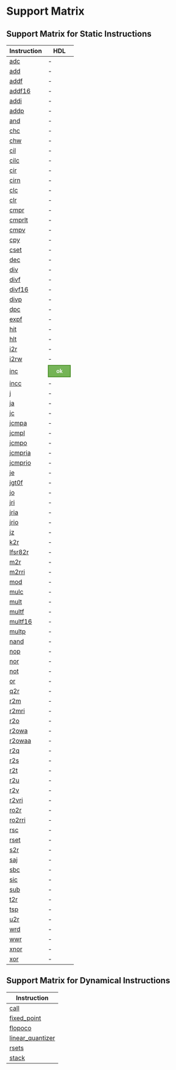 # Support Matrix

## Support Matrix for Static Instructions

| Instruction | HDL |
| --- | --- |
| [adc](adc.md) | - |
| [add](add.md) | - |
| [addf](addf.md) | - |
| [addf16](addf16.md) | - |
| [addi](addi.md) | - |
| [addp](addp.md) | - |
| [and](and.md) | - |
| [chc](chc.md) | - |
| [chw](chw.md) | - |
| [cil](cil.md) | - |
| [cilc](cilc.md) | - |
| [cir](cir.md) | - |
| [cirn](cirn.md) | - |
| [clc](clc.md) | - |
| [clr](clr.md) | - |
| [cmpr](cmpr.md) | - |
| [cmprlt](cmprlt.md) | - |
| [cmpv](cmpv.md) | - |
| [cpy](cpy.md) | - |
| [cset](cset.md) | - |
| [dec](dec.md) | - |
| [div](div.md) | - |
| [divf](divf.md) | - |
| [divf16](divf16.md) | - |
| [divp](divp.md) | - |
| [dpc](dpc.md) | - |
| [expf](expf.md) | - |
| [hit](hit.md) | - |
| [hlt](hlt.md) | - |
| [i2r](i2r.md) | - |
| [i2rw](i2rw.md) | - |
| [inc](inc.md) | <a href="#" style="background:linear-gradient(to bottom, #77b55a 5%, #72b352 100%); background-color:#77b55a; border:2px solid #4b8f29; display:inline-block; cursor:pointer; color:#ffffff; font-family:Arial; font-size:14px; font-weight:bold; padding:6px 20px; text-decoration:none;">ok</a> |
| [incc](incc.md) | - |
| [j](j.md) | - |
| [ja](ja.md) | - |
| [jc](jc.md) | - |
| [jcmpa](jcmpa.md) | - |
| [jcmpl](jcmpl.md) | - |
| [jcmpo](jcmpo.md) | - |
| [jcmpria](jcmpria.md) | - |
| [jcmprio](jcmprio.md) | - |
| [je](je.md) | - |
| [jgt0f](jgt0f.md) | - |
| [jo](jo.md) | - |
| [jri](jri.md) | - |
| [jria](jria.md) | - |
| [jrio](jrio.md) | - |
| [jz](jz.md) | - |
| [k2r](k2r.md) | - |
| [lfsr82r](lfsr82r.md) | - |
| [m2r](m2r.md) | - |
| [m2rri](m2rri.md) | - |
| [mod](mod.md) | - |
| [mulc](mulc.md) | - |
| [mult](mult.md) | - |
| [multf](multf.md) | - |
| [multf16](multf16.md) | - |
| [multp](multp.md) | - |
| [nand](nand.md) | - |
| [nop](nop.md) | - |
| [nor](nor.md) | - |
| [not](not.md) | - |
| [or](or.md) | - |
| [q2r](q2r.md) | - |
| [r2m](r2m.md) | - |
| [r2mri](r2mri.md) | - |
| [r2o](r2o.md) | - |
| [r2owa](r2owa.md) | - |
| [r2owaa](r2owaa.md) | - |
| [r2q](r2q.md) | - |
| [r2s](r2s.md) | - |
| [r2t](r2t.md) | - |
| [r2u](r2u.md) | - |
| [r2v](r2v.md) | - |
| [r2vri](r2vri.md) | - |
| [ro2r](ro2r.md) | - |
| [ro2rri](ro2rri.md) | - |
| [rsc](rsc.md) | - |
| [rset](rset.md) | - |
| [s2r](s2r.md) | - |
| [saj](saj.md) | - |
| [sbc](sbc.md) | - |
| [sic](sic.md) | - |
| [sub](sub.md) | - |
| [t2r](t2r.md) | - |
| [tsp](tsp.md) | - |
| [u2r](u2r.md) | - |
| [wrd](wrd.md) | - |
| [wwr](wwr.md) | - |
| [xnor](xnor.md) | - |
| [xor](xor.md) | - |

## Support Matrix for Dynamical Instructions

| Instruction |
| --- |
| [call](call.md) |
| [fixed_point](fixed_point.md) |
| [flopoco](flopoco.md) |
| [linear_quantizer](linear_quantizer.md) |
| [rsets](rsets.md) |
| [stack](stack.md) |
